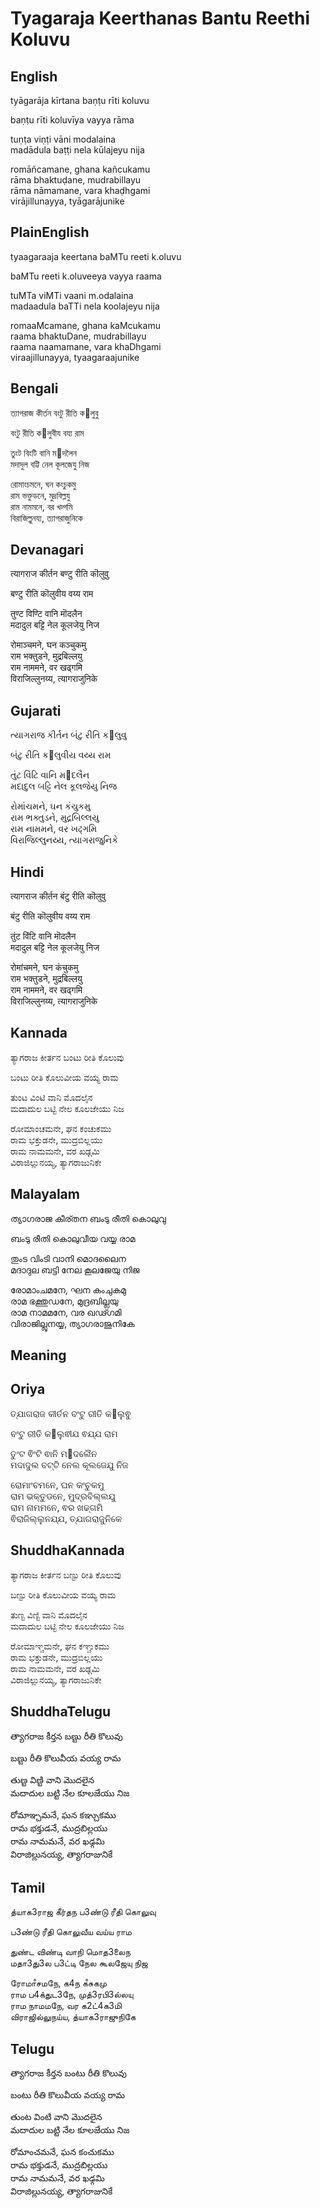 # Tyagaraja Keerthanas Bantu Reethi Koluvu


## English

tyāgarāja kīrtana baṇṭu rīti koluvu  

baṇṭu rīti koluvīya vayya rāma  

tuṇṭa viṇṭi vāni modalaina  
madādula baṭṭi nela kūlajeyu nija  

romāñcamane, ghana kañcukamu  
rāma bhaktuḍane, mudrabillayu  
rāma nāmamane, vara khaḍhgami  
virājillunayya, tyāgarājunike  

## PlainEnglish

tyaagaraaja keertana baMTu reeti k.oluvu  

baMTu reeti k.oluveeya vayya raama  

tuMTa viMTi vaani m.odalaina  
madaadula baTTi nela koolajeyu nija  

romaaMcamane, ghana kaMcukamu  
raama bhaktuDane, mudrabillayu  
raama naamamane, vara khaDhgami  
viraajillunayya, tyaagaraajunike  

## Bengali

ত্যাগরাজ কীর্তন বংটু রীতি ক৊লুবু  

বংটু রীতি ক৊লুবীয বয্য রাম  

তুংট বিংটি বানি ম৊দলৈন  
মদাদুল বট্টি নেল কূলজেযু নিজ  

রোমাংচমনে, ঘন কংচুকমু  
রাম ভক্তুডনে, মুদ্রবিল্লযু  
রাম নামমনে, বর খঢ্গমি  
বিরাজিল্লুনয্য, ত্যাগরাজুনিকে  

## Devanagari

त्यागराज कीर्तन बण्टु रीति कॊलुवु  

बण्टु रीति कॊलुवीय वय्य राम  

तुण्ट विण्टि वानि मॊदलैन  
मदादुल बट्टि नेल कूलजेयु निज  

रोमाञ्चमने, घन कञ्चुकमु  
राम भक्तुडने, मुद्रबिल्लयु  
राम नाममने, वर खढ्गमि  
विराजिल्लुनय्य, त्यागराजुनिके  

## Gujarati

ત્યાગરાજ કીર્તન બંટુ રીતિ ક૊લુવુ  

બંટુ રીતિ ક૊લુવીય વય્ય રામ  

તુંટ વિંટિ વાનિ મ૊દલૈન  
મદાદુલ બટ્ટિ નેલ કૂલજેયુ નિજ  

રોમાંચમને, ઘન કંચુકમુ  
રામ ભક્તુડને, મુદ્રબિલ્લયુ  
રામ નામમને, વર ખઢ્ગમિ  
વિરાજિલ્લુનય્ય, ત્યાગરાજુનિકે  

## Hindi

त्यागराज कीर्तन बंटु रीति कॊलुवु  

बंटु रीति कॊलुवीय वय्य राम  

तुंट विंटि वानि मॊदलैन  
मदादुल बट्टि नेल कूलजेयु निज  

रोमांचमने, घन कंचुकमु  
राम भक्तुडने, मुद्रबिल्लयु  
राम नाममने, वर खढ्गमि  
विराजिल्लुनय्य, त्यागराजुनिके  

## Kannada

ತ್ಯಾಗರಾಜ ಕೀರ್ತನ ಬಂಟು ರೀತಿ ಕೊಲುವು  

ಬಂಟು ರೀತಿ ಕೊಲುವೀಯ ವಯ್ಯ ರಾಮ  

ತುಂಟ ವಿಂಟಿ ವಾನಿ ಮೊದಲೈನ  
ಮದಾದುಲ ಬಟ್ಟಿ ನೇಲ ಕೂಲಜೇಯು ನಿಜ  

ರೋಮಾಂಚಮನೇ, ಘನ ಕಂಚುಕಮು  
ರಾಮ ಭಕ್ತುಡನೇ, ಮುದ್ರಬಿಲ್ಲಯು  
ರಾಮ ನಾಮಮನೇ, ವರ ಖಢ್ಗಮಿ  
ವಿರಾಜಿಲ್ಲುನಯ್ಯ, ತ್ಯಾಗರಾಜುನಿಕೇ  

## Malayalam

ത്യാഗരാജ കീര്തന ബംടു രീതി കൊലുവു  

ബംടു രീതി കൊലുവീയ വയ്യ രാമ  

തുംട വിംടി വാനി മൊദലൈന  
മദാദുല ബട്ടി നേല കൂലജേയു നിജ  

രോമാംചമനേ, ഘന കംചുകമു  
രാമ ഭക്തുഡനേ, മുദ്രബില്ലയു  
രാമ നാമമനേ, വര ഖഢ്ഗമി  
വിരാജില്ലുനയ്യ, ത്യാഗരാജുനികേ  

## Meaning

## Oriya

ତ୍ଯାଗରାଜ କୀର୍ତନ ବଂଟୁ ରୀତି କ୊ଲୁଵୁ  

ବଂଟୁ ରୀତି କ୊ଲୁଵୀଯ ଵଯ୍ଯ ରାମ  

ତୁଂଟ ଵିଂଟି ଵାନି ମ୊ଦଲୈନ  
ମଦାଦୁଲ ବଟ୍ଟି ନେଲ କୂଲଜେଯୁ ନିଜ  

ରୋମାଂଚମନେ, ଘନ କଂଚୁକମୁ  
ରାମ ଭକ୍ତୁଡନେ, ମୁଦ୍ରବିଲ୍ଲଯୁ  
ରାମ ନାମମନେ, ଵର ଖଢ୍ଗମି  
ଵିରାଜିଲ୍ଲୁନଯ୍ଯ, ତ୍ଯାଗରାଜୁନିକେ  

## ShuddhaKannada

ತ್ಯಾಗರಾಜ ಕೀರ್ತನ ಬಣ್ಟು ರೀತಿ ಕೊಲುವು  

ಬಣ್ಟು ರೀತಿ ಕೊಲುವೀಯ ವಯ್ಯ ರಾಮ  

ತುಣ್ಟ ವಿಣ್ಟಿ ವಾನಿ ಮೊದಲೈನ  
ಮದಾದುಲ ಬಟ್ಟಿ ನೇಲ ಕೂಲಜೇಯು ನಿಜ  

ರೋಮಾಞ್ಚಮನೇ, ಘನ ಕಞ್ಚುಕಮು  
ರಾಮ ಭಕ್ತುಡನೇ, ಮುದ್ರಬಿಲ್ಲಯು  
ರಾಮ ನಾಮಮನೇ, ವರ ಖಢ್ಗಮಿ  
ವಿರಾಜಿಲ್ಲುನಯ್ಯ, ತ್ಯಾಗರಾಜುನಿಕೇ  

## ShuddhaTelugu

త్యాగరాజ కీర్తన బణ్టు రీతి కొలువు  

బణ్టు రీతి కొలువీయ వయ్య రామ  

తుణ్ట విణ్టి వాని మొదలైన  
మదాదుల బట్టి నేల కూలజేయు నిజ  

రోమాఞ్చమనే, ఘన కఞ్చుకము  
రామ భక్తుడనే, ముద్రబిల్లయు  
రామ నామమనే, వర ఖఢ్గమి  
విరాజిల్లునయ్య, త్యాగరాజునికే  

## Tamil

த்யாக3ராஜ கீர்தந ப3ண்டு ரீதி கொலுவு  

ப3ண்டு ரீதி கொலுவீய வய்ய ராம  

துண்ட விண்டி வாநி மொத3லைந  
மதா3து3ல ப3ட்டி நேல கூலஜேயு நிஜ  

ரோமாஂசமநே, க4ந கஂசுகமு  
ராம ப4க்துட3நே, முத்3ரபி3ல்லயு  
ராம நாமமநே, வர க2ட்4க3மி  
விராஜில்லுநய்ய, த்யாக3ராஜுநிகே  

## Telugu

త్యాగరాజ కీర్తన బంటు రీతి కొలువు  

బంటు రీతి కొలువీయ వయ్య రామ  

తుంట వింటి వాని మొదలైన  
మదాదుల బట్టి నేల కూలజేయు నిజ  

రోమాంచమనే, ఘన కంచుకము  
రామ భక్తుడనే, ముద్రబిల్లయు  
రామ నామమనే, వర ఖఢ్గమి  
విరాజిల్లునయ్య, త్యాగరాజునికే  

